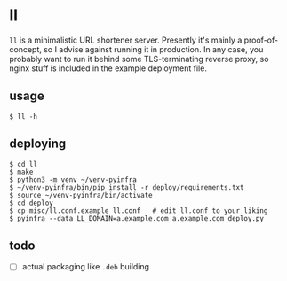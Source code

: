 # ll

`ll` is a minimalistic URL shortener server. Presently it's mainly a
proof-of-concept, so I advise against running it in production. In any
case, you probably want to run it behind some TLS-terminating reverse
proxy, so nginx stuff is included in the example deployment file.

## usage

    $ ll -h

## deploying

	$ cd ll
	$ make
	$ python3 -m venv ~/venv-pyinfra
	$ ~/venv-pyinfra/bin/pip install -r deploy/requirements.txt
	$ source ~/venv-pyinfra/bin/activate
	$ cd deploy
	$ cp misc/ll.conf.example ll.conf   # edit ll.conf to your liking
	$ pyinfra --data LL_DOMAIN=a.example.com a.example.com deploy.py

## todo

- [ ] actual packaging like `.deb` building
